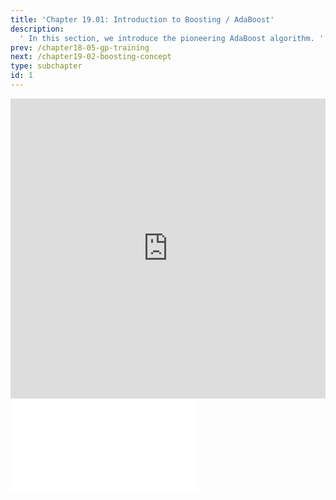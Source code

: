 ```yaml
---
title: 'Chapter 19.01: Introduction to Boosting / AdaBoost'
description:
  ' In this section, we introduce the pioneering AdaBoost algorithm. '
prev: /chapter18-05-gp-training
next: /chapter19-02-boosting-concept
type: subchapter
id: 1
---
```



<!-- Hier jetzt die neuen Links einpflegen -->

<exercise id="1" title="Video Lecture">
<iframe width="100%" height="480" src="https://www.youtube.com/embed/EKatfc6W1DU" frameborder="0" allow="accelerometer; autoplay; encrypted-media; gyroscope; picture-in-picture" allowfullscreen></iframe>
</exercise>

<exercise id="2" title="Slides">
<object data="pdfs/19/slides-boosting-intro-adaboost.pdf" type="application/pdf" style="width:100%;height:480px">
    <embed src="pdfs/19/slides-boosting-intro-adaboost.pdf" type="application/pdf" />
</object>
</exercise>
